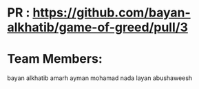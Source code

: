 # PR : https://github.com/bayan-alkhatib/game-of-greed/pull/3

# Team Members:
bayan alkhatib
amarh ayman
mohamad nada
layan abushaweesh
